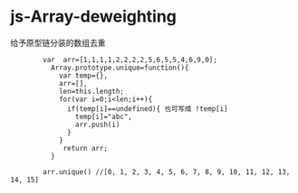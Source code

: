 # js-Array-deweighting
给予原型链分装的数组去重




            var  arr=[1,1,1,1,2,2,2,2,5,6,5,5,4,6,9,0];
              Array.prototype.unique=function(){
                var temp={},
                arr=[],
                len=this.length;
                for(var i=0;i<len;i++){
                  if(temp[i]==undefined){ 也可写成 !temp[i]
                    temp[i]="abc",
                    arr.push(i)
                  }
                }
                 return arr;
              }

            arr.unique() //[0, 1, 2, 3, 4, 5, 6, 7, 8, 9, 10, 11, 12, 13, 14, 15]
